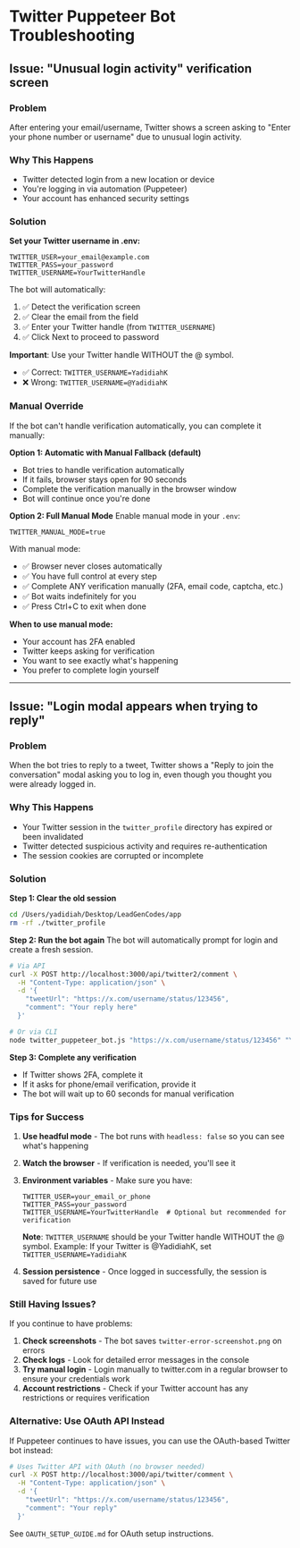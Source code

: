 # Twitter Puppeteer Bot Troubleshooting

## Issue: "Unusual login activity" verification screen

### Problem
After entering your email/username, Twitter shows a screen asking to "Enter your phone number or username" due to unusual login activity.

### Why This Happens
- Twitter detected login from a new location or device
- You're logging in via automation (Puppeteer)
- Your account has enhanced security settings

### Solution

**Set your Twitter username in .env:**
```env
TWITTER_USER=your_email@example.com
TWITTER_PASS=your_password
TWITTER_USERNAME=YourTwitterHandle
```

The bot will automatically:
1. ✅ Detect the verification screen
2. ✅ Clear the email from the field
3. ✅ Enter your Twitter handle (from `TWITTER_USERNAME`)
4. ✅ Click Next to proceed to password

**Important**: Use your Twitter handle WITHOUT the @ symbol.
- ✅ Correct: `TWITTER_USERNAME=YadidiahK`
- ❌ Wrong: `TWITTER_USERNAME=@YadidiahK`

### Manual Override

If the bot can't handle verification automatically, you can complete it manually:

**Option 1: Automatic with Manual Fallback (default)**
- Bot tries to handle verification automatically
- If it fails, browser stays open for 90 seconds
- Complete the verification manually in the browser window
- Bot will continue once you're done

**Option 2: Full Manual Mode**
Enable manual mode in your `.env`:
```env
TWITTER_MANUAL_MODE=true
```

With manual mode:
- ✅ Browser never closes automatically
- ✅ You have full control at every step
- ✅ Complete ANY verification manually (2FA, email code, captcha, etc.)
- ✅ Bot waits indefinitely for you
- ✅ Press Ctrl+C to exit when done

**When to use manual mode:**
- Your account has 2FA enabled
- Twitter keeps asking for verification
- You want to see exactly what's happening
- You prefer to complete login yourself

---

## Issue: "Login modal appears when trying to reply"

### Problem
When the bot tries to reply to a tweet, Twitter shows a "Reply to join the conversation" modal asking you to log in, even though you thought you were already logged in.

### Why This Happens
- Your Twitter session in the `twitter_profile` directory has expired or been invalidated
- Twitter detected suspicious activity and requires re-authentication
- The session cookies are corrupted or incomplete

### Solution

**Step 1: Clear the old session**
```bash
cd /Users/yadidiah/Desktop/LeadGenCodes/app
rm -rf ./twitter_profile
```

**Step 2: Run the bot again**
The bot will automatically prompt for login and create a fresh session.

```bash
# Via API
curl -X POST http://localhost:3000/api/twitter2/comment \
  -H "Content-Type: application/json" \
  -d '{
    "tweetUrl": "https://x.com/username/status/123456",
    "comment": "Your reply here"
  }'

# Or via CLI
node twitter_puppeteer_bot.js "https://x.com/username/status/123456" "Your reply"
```

**Step 3: Complete any verification**
- If Twitter shows 2FA, complete it
- If it asks for phone/email verification, provide it
- The bot will wait up to 60 seconds for manual verification

### Tips for Success

1. **Use headful mode** - The bot runs with `headless: false` so you can see what's happening
2. **Watch the browser** - If verification is needed, you'll see it
3. **Environment variables** - Make sure you have:
   ```env
   TWITTER_USER=your_email_or_phone
   TWITTER_PASS=your_password
   TWITTER_USERNAME=YourTwitterHandle  # Optional but recommended for verification
   ```
   
   **Note**: `TWITTER_USERNAME` should be your Twitter handle WITHOUT the @ symbol.
   Example: If your Twitter is @YadidiahK, set `TWITTER_USERNAME=YadidiahK`
4. **Session persistence** - Once logged in successfully, the session is saved for future use

### Still Having Issues?

If you continue to have problems:

1. **Check screenshots** - The bot saves `twitter-error-screenshot.png` on errors
2. **Check logs** - Look for detailed error messages in the console
3. **Try manual login** - Login manually to twitter.com in a regular browser to ensure your credentials work
4. **Account restrictions** - Check if your Twitter account has any restrictions or requires verification

### Alternative: Use OAuth API Instead

If Puppeteer continues to have issues, you can use the OAuth-based Twitter bot instead:

```bash
# Uses Twitter API with OAuth (no browser needed)
curl -X POST http://localhost:3000/api/twitter/comment \
  -H "Content-Type: application/json" \
  -d '{
    "tweetUrl": "https://x.com/username/status/123456",
    "comment": "Your reply"
  }'
```

See `OAUTH_SETUP_GUIDE.md` for OAuth setup instructions.

